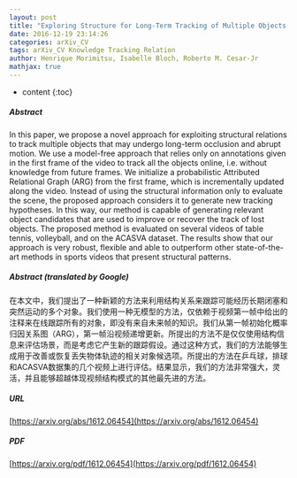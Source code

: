 ```yaml
---
layout: post
title: "Exploring Structure for Long-Term Tracking of Multiple Objects in Sports Videos"
date: 2016-12-19 23:14:26
categories: arXiv_CV
tags: arXiv_CV Knowledge Tracking Relation
author: Henrique Morimitsu, Isabelle Bloch, Roberto M. Cesar-Jr
mathjax: true
---
```


* content
{:toc}

##### Abstract
In this paper, we propose a novel approach for exploiting structural relations to track multiple objects that may undergo long-term occlusion and abrupt motion. We use a model-free approach that relies only on annotations given in the first frame of the video to track all the objects online, i.e. without knowledge from future frames. We initialize a probabilistic Attributed Relational Graph (ARG) from the first frame, which is incrementally updated along the video. Instead of using the structural information only to evaluate the scene, the proposed approach considers it to generate new tracking hypotheses. In this way, our method is capable of generating relevant object candidates that are used to improve or recover the track of lost objects. The proposed method is evaluated on several videos of table tennis, volleyball, and on the ACASVA dataset. The results show that our approach is very robust, flexible and able to outperform other state-of-the-art methods in sports videos that present structural patterns.

##### Abstract (translated by Google)
在本文中，我们提出了一种新颖的方法来利用结构关系来跟踪可能经历长期闭塞和突然运动的多个对象。我们使用一种无​​模型的方法，仅依赖于视频第一帧中给出的注释来在线跟踪所有的对象，即没有来自未来帧的知识。我们从第一帧初始化概率归因关系图（ARG），第一帧沿视频递增更新。所提出的方法不是仅仅使用结构信息来评估场景，而是考虑它产生新的跟踪假设。通过这种方式，我们的方法能够生成用于改善或恢复丢失物体轨迹的相关对象候选项。所提出的方法在乒乓球，排球和ACASVA数据集的几个视频上进行评估。结果显示，我们的方法非常强大，灵活，并且能够超越体现视频结构模式的其他最先进的方法。

##### URL
[https://arxiv.org/abs/1612.06454](https://arxiv.org/abs/1612.06454)

##### PDF
[https://arxiv.org/pdf/1612.06454](https://arxiv.org/pdf/1612.06454)

